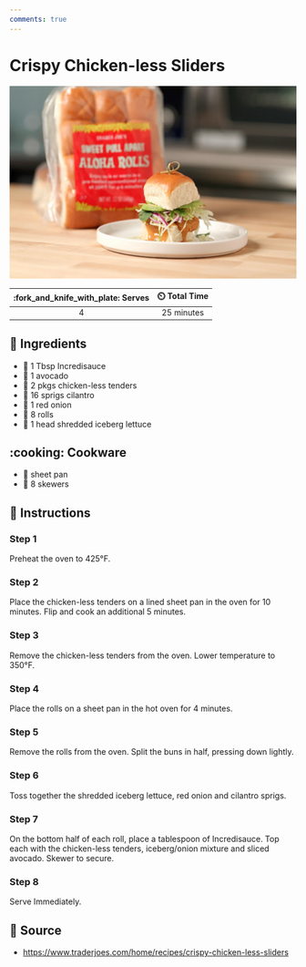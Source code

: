 ```yaml
---
comments: true
---
```

# Crispy Chicken-less Sliders

![Crispy Chicken-less Sliders](../assets/images/crispy-chicken-less-sliders.png)

| :fork_and_knife_with_plate: Serves | :timer_clock: Total Time |
|:------:|:----------:|
| 4      | 25 minutes |

## :salt: Ingredients

- :sake: 1 Tbsp Incredisauce
- :avocado: 1 avocado
- :poultry_leg: 2 pkgs chicken-less tenders
- :herb: 16 sprigs cilantro
- :onion: 1 red onion
- :bread: 8 rolls
- :green_salad: 1 head shredded iceberg lettuce

## :cooking: Cookware

- :cookie: sheet pan
- :chopsticks: 8 skewers

## :pencil: Instructions

### Step 1

Preheat the oven to 425°F.

### Step 2

Place the chicken-less tenders on a lined sheet pan in the oven for 10 minutes. Flip and cook an additional 5 minutes.

### Step 3

Remove the chicken-less tenders from the oven. Lower temperature to 350°F.

### Step 4

Place the rolls on a sheet pan in the hot oven for 4 minutes.

### Step 5

Remove the rolls from the oven. Split the buns in half, pressing down lightly.

### Step 6

Toss together the shredded iceberg lettuce, red onion and cilantro sprigs.

### Step 7

On the bottom half of each roll, place a tablespoon of Incredisauce. Top each with the chicken-less tenders,
iceberg/onion mixture and sliced avocado. Skewer to secure.

### Step 8

Serve Immediately.

## :link: Source

- <https://www.traderjoes.com/home/recipes/crispy-chicken-less-sliders>

